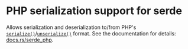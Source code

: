 # PHP serialization support for serde

Allows serialization and deserialization to/from PHP's [`serialize()`](https://www.php.net/manual/en/function.serialize.php)/[`unserialize()`](https://www.php.net/manual/en/function.unserialize.php) format. See the documentation for details: [docs.rs/serde_php](https://docs.rs/serde_php).
